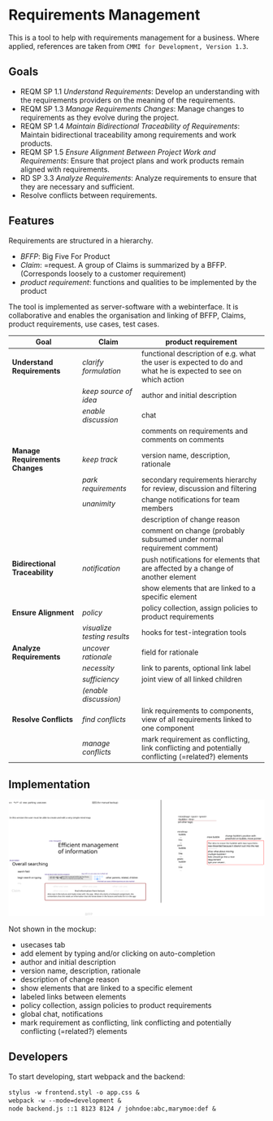 
# Requirements Management

This is a tool to help with requirements management for a business.  Where applied, references are taken from `CMMI for Development, Version 1.3`.

## Goals

- REQM SP 1.1 *Understand Requirements*: Develop an understanding with the requirements providers on the meaning of the requirements.
- REQM SP 1.3 *Manage Requirements Changes*: Manage changes to requirements as they evolve during the project.
- REQM SP 1.4 *Maintain Bidirectional Traceability of Requirements*: Maintain bidirectional traceability among requirements and work products.
- REQM SP 1.5 *Ensure Alignment Between Project Work and Requirements*: Ensure that project plans and work products remain aligned with requirements.
- RD SP 3.3 *Analyze Requirements*: Analyze requirements to ensure that they are necessary and sufficient.
- Resolve conflicts between requirements.

## Features

Requirements are structured in a hierarchy.

- *BFFP*: Big Five For Product
- *Claim*: =request. A group of Claims is summarized by a BFFP. (Corresponds loosely to a customer requirement)
- *product requirement*: functions and qualities to be implemented by the product

The tool is implemented as server-software with a webinterface. It is collaborative and enables the organisation and linking of BFFP, Claims, product requirements, use cases, test cases.

|Goal|Claim|product requirement|
|-|-|-|
|**Understand Requirements**|*clarify formulation*|functional description of e.g. what the user is expected to do and what he is expected to see on which action
||*keep source of idea*|author and initial description
||*enable discussion*|chat
|||comments on requirements and comments on comments
|**Manage Requirements Changes**|*keep track*|version name, description, rationale
||*park requirements*|secondary requirements hierarchy for review, discussion and filtering
||*unanimity*|change notifications for team members
|||description of change reason
|||comment on change (probably subsumed under normal requirement comment)
|**Bidirectional Traceability**|*notification*|push notifications for elements that are affected by a change of another element
|||show elements that are linked to a specific element
|**Ensure Alignment**|*policy*|policy collection, assign policies to product requirements
||*visualize testing results*|hooks for test-integration tools
|**Analyze Requirements**|*uncover rationale*|field for rationale
||*necessity*|link to parents, optional link label
||*sufficiency*|joint view of all linked children
||*(enable discussion)*
|**Resolve Conflicts**|*find conflicts*|link requirements to components, view of all requirements linked to one component
||*manage conflicts*|mark requirement as conflicting, link conflicting and potentially conflicting (=related?) elements

## Implementation

![mockup](./mockup.svg)

Not shown in the mockup:

- usecases tab
- add element by typing and/or clicking on auto-completion
- author and initial description
- version name, description, rationale
- description of change reason
- show elements that are linked to a specific element
- labeled links between elements
- policy collection, assign policies to product requirements
- global chat, notifications
- mark requirement as conflicting, link conflicting and potentially conflicting (=related?) elements


## Developers

To start developing, start webpack and the backend:

```
stylus -w frontend.styl -o app.css &
webpack -w --mode=development &
node backend.js ::1 8123 8124 / johndoe:abc,marymoe:def &
```
